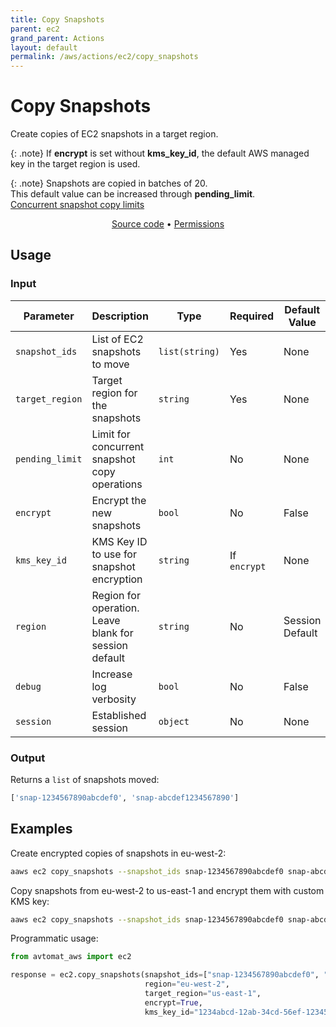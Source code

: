 ```yaml
---
title: Copy Snapshots
parent: ec2
grand_parent: Actions
layout: default
permalink: /aws/actions/ec2/copy_snapshots
---
```


# Copy Snapshots

Create copies of EC2 snapshots in a target region.<br/>

{: .note}
If <b>encrypt</b> is set without <b>kms_key_id</b>, the default AWS managed key in the target region is used.

{: .note}
Snapshots are copied in batches of 20.<br/>
This default value can be increased through <b>pending_limit</b>.<br/>
<a href="https://aws.amazon.com/about-aws/whats-new/2020/04/amazon-ebs-increases-concurrent-snapshot-copy-limits-to-20-snapshots-per-destination-region/" target="_blank">Concurrent snapshot copy limits</a>

<p align="center">
   <a href="https://github.com/avtomat-hub/avtomat-aws/tree/main/avtomat_aws/ec2/copy_snapshots.py">Source code</a> •
   <a href="/aws/permissions/ec2/copy_snapshots">Permissions</a>
</p>

## Usage

### Input

| Parameter       | Description                                           | Type           | Required     | Default Value   |
|-----------------|-------------------------------------------------------|----------------|--------------|-----------------|
| `snapshot_ids`  | List of EC2 snapshots to move                         | `list(string)` | Yes          | None            |
| `target_region` | Target region for the snapshots                       | `string`       | Yes          | None            |
| `pending_limit` | Limit for concurrent snapshot copy operations         | `int`          | No           | None            |
| `encrypt`       | Encrypt the new snapshots                             | `bool`         | No           | False           |
| `kms_key_id`    | KMS Key ID to use for snapshot encryption             | `string`       | If `encrypt` | None            |
| `region`        | Region for operation. Leave blank for session default | `string`       | No           | Session Default |
| `debug`         | Increase log verbosity                                | `bool`         | No           | False           |
| `session`       | Established session                                   | `object`       | No           | None            |                           |

### Output

Returns a `list` of snapshots moved:

```python
['snap-1234567890abcdef0', 'snap-abcdef1234567890']
```

## Examples

Create encrypted copies of snapshots in eu-west-2:

```bash
aaws ec2 copy_snapshots --snapshot_ids snap-1234567890abcdef0 snap-abcdef1234567890 --region eu-west-2 --target_region eu-west-2 --encrypt
```

Copy snapshots from eu-west-2 to us-east-1 and encrypt them with custom KMS key:

```bash
aaws ec2 copy_snapshots --snapshot_ids snap-1234567890abcdef0 snap-abcdef1234567890 --region eu-west-2 --target_region us-east-1 --encrypt --kms_key_id 1234abcd-12ab-34cd-56ef-1234567890ab
```

Programmatic usage:

```python
from avtomat_aws import ec2

response = ec2.copy_snapshots(snapshot_ids=["snap-1234567890abcdef0", "snap-abcdef1234567890"],
                              region="eu-west-2",
                              target_region="us-east-1",
                              encrypt=True,
                              kms_key_id="1234abcd-12ab-34cd-56ef-1234567890ab")
```

